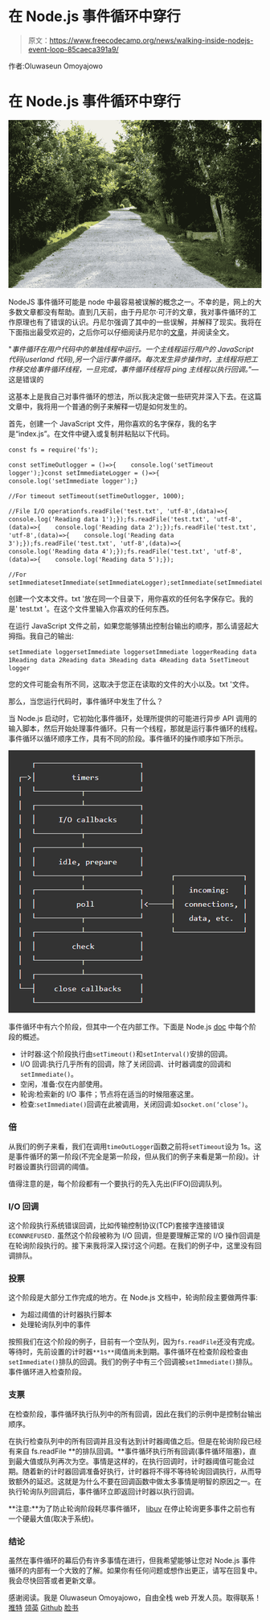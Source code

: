 # 在 Node.js 事件循环中穿行

> 原文：<https://www.freecodecamp.org/news/walking-inside-nodejs-event-loop-85caeca391a9/>

作者:Oluwaseun Omoyajowo

# 在 Node.js 事件循环中穿行

![vkPTNRtzALSaG6dU6MNRtxFgggcNF5sn1JfN](img/4840129bdb642b6ee6e44799343ba109.png)

NodeJS 事件循环可能是 node 中最容易被误解的概念之一。不幸的是，网上的大多数文章都没有帮助。直到几天前，由于丹尼尔·可汗的文章，我对事件循环的工作原理也有了错误的认识。丹尼尔强调了其中的一些误解，并解释了现实。我将在下面指出最受欢迎的，之后你可以仔细阅读丹尼尔的[文章](https://medium.com/the-node-js-collection/what-you-should-know-to-really-understand-the-node-js-event-loop-and-its-metrics-c4907b19da4c)，并阅读全文。

"*事件循环在用户代码中的单独线程中运行。一个主线程运行用户的 JavaScript 代码(userland 代码),另一个运行事件循环。每次发生异步操作时，主线程将把工作移交给事件循环线程，一旦完成，事件循环线程将 ping 主线程以执行回调。*”—这是错误的

这基本上是我自己对事件循环的想法，所以我决定做一些研究并深入下去。在这篇文章中，我将用一个普通的例子来解释一切是如何发生的。

首先，创建一个 JavaScript 文件，用你喜欢的名字保存，我的名字是“index.js”。在文件中键入或复制并粘贴以下代码。

```
const fs = require('fs');
```

```
const setTimeOutlogger = ()=>{    console.log('setTimeout logger');}const setImmediateLogger = ()=>{    console.log('setImmediate logger');}
```

```
//For timeout setTimeout(setTimeOutlogger, 1000);
```

```
//File I/O operationfs.readFile('test.txt', 'utf-8',(data)=>{    console.log('Reading data 1');});fs.readFile('test.txt', 'utf-8',(data)=>{    console.log('Reading data 2');});fs.readFile('test.txt', 'utf-8',(data)=>{    console.log('Reading data 3');});fs.readFile('test.txt', 'utf-8',(data)=>{    console.log('Reading data 4');});fs.readFile('test.txt', 'utf-8',(data)=>{    console.log('Reading data 5');});
```

```
//For setImmediatesetImmediate(setImmediateLogger);setImmediate(setImmediateLogger);setImmediate(setImmediateLogger);
```

创建一个文本文件。txt '放在同一个目录下，用你喜欢的任何名字保存它。我的是' test.txt '。在这个文件里输入你喜欢的任何东西。

在运行 JavaScript 文件之前，如果您能够猜出控制台输出的顺序，那么请竖起大拇指。我自己的输出:

```
setImmediate loggersetImmediate loggersetImmediate loggerReading data 1Reading data 2Reading data 3Reading data 4Reading data 5setTimeout logger
```

您的文件可能会有所不同，这取决于您正在读取的文件的大小以及。txt '文件。

那么，当您运行代码时，事件循环中发生了什么？

当 Node.js 启动时，它初始化事件循环，处理所提供的可能进行异步 API 调用的输入脚本，然后开始处理事件循环。只有一个线程，那就是运行事件循环的线程。事件循环以循环顺序工作，具有不同的阶段。事件循环的操作顺序如下所示。

![tKMV4TPOjzvtD9z9wH3lzyUWzSnNi-JRZxoe](img/5d3875129beed30205297a2a9c33c38f.png)

事件循环中有六个阶段，但其中一个在内部工作。下面是 Node.js [doc](https://nodejs.org/en/docs/guides/event-loop-timers-and-nexttick/) 中每个阶段的概述。

*   计时器:这个阶段执行由`setTimeout()`和`setInterval()`安排的回调。
*   I/O 回调:执行几乎所有的回调，除了关闭回调、计时器调度的回调和`setImmediate()`。
*   空闲，准备:仅在内部使用。
*   轮询:检索新的 I/O 事件；节点将在适当的时候阻塞这里。
*   检查:`setImmediate()`回调在此被调用，关闭回调:如`socket.on(‘close’)`。

### 倍

从我们的例子来看，我们在调用`timeOutLogger`函数之前将`setTimeout`设为 1s。这是事件循环的第一阶段(不完全是第一阶段，但从我们的例子来看是第一阶段)。计时器设置执行回调的阈值。

值得注意的是，每个阶段都有一个要执行的先入先出(FIFO)回调队列。

### I/O 回调

这个阶段执行系统错误回调，比如传输控制协议(TCP)套接字连接错误`ECONNREFUSED.` 虽然这个阶段被称为 I/O 回调，但是要理解正常的 I/O 操作回调是在轮询阶段执行的。接下来我将深入探讨这个问题。在我们的例子中，这里没有回调排队。

### 投票

这个阶段是大部分工作完成的地方。在 Node.js 文档中，轮询阶段主要做两件事:

*   为超过阈值的计时器执行脚本
*   处理轮询队列中的事件

按照我们在这个阶段的例子，目前有一个空队列，因为`fs.readFile`还没有完成。等待时，先前设置的计时器`**1s**`阈值尚未到期。事件循环在检查阶段检查由`setImmediate()`排队的回调。我们的例子中有三个回调被`setImmediate()`排队。事件循环进入检查阶段。

### 支票

在检查阶段，事件循环执行队列中的所有回调，因此在我们的示例中是控制台输出顺序。

在执行检查队列中的所有回调并且没有达到计时器阈值之后。但是在轮询阶段已经有来自 fs.readFile **的排队回调。**事件循环执行所有回调(事件循环阻塞)，直到最大值或队列再次为空。事情是这样的，在执行回调时，计时器阈值可能会过期。随着新的计时器回调准备好执行，计时器将不得不等待轮询回调执行，从而导致额外的延迟。这就是为什么不要在回调函数中做太多事情是明智的原因之一。在执行轮询队列回调后，事件循环立即返回计时器以执行回调。

**注意:**为了防止轮询阶段耗尽事件循环， [libuv](http://libuv.org/) 在停止轮询更多事件之前也有一个硬最大值(取决于系统)。

### 结论

虽然在事件循环的幕后仍有许多事情在进行，但我希望能够让您对 Node.js 事件循环的内部有一个大致的了解。如果你有任何问题或想作出更正，请写在回复中。我会尽快回答或者更新文章。

感谢阅读。我是 Oluwaseun Omoyajowo，自由全栈 web 开发人员。取得联系！[推特](https://twitter.com/flickzcode) [领英](https://www.linkedin.com/in/oluwaseun-omoyajowo-641358110/?lipi=urn%3Ali%3Apage%3Ad_flagship3_notifications%3BESCtLB7XS8aBHaL2eaiW0g%3D%3D&licu=urn%3Ali%3Acontrol%3Ad_flagship3_notifications-nav.settings_view_profile) [Github](https://github.com/flickz) [脸书](https://facebook.com/sheaflickz)